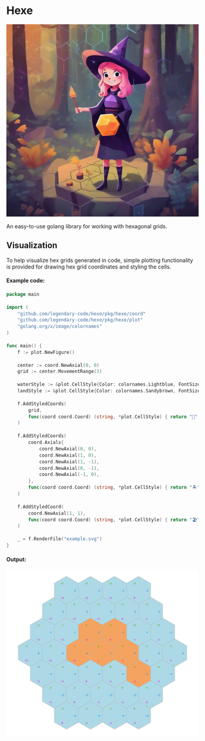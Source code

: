 # Hexe

![](images/hexe.png)

An easy-to-use golang library for working with hexagonal grids.

## Visualization
To help visualize hex grids generated in code, simple plotting functionality
is provided for drawing hex grid coordinates and styling the cells.

#### Example code:
```go
package main

import (
	"github.com/legendary-code/hexe/pkg/hexe/coord"
	"github.com/legendary-code/hexe/pkg/hexe/plot"
	"golang.org/x/image/colornames"
)

func main() {
	f := plot.NewFigure()

	center := coord.NewAxial(0, 0)
	grid := center.MovementRange(3)

	waterStyle := &plot.CellStyle{Color: colornames.Lightblue, FontSize: 40}
	landStyle := &plot.CellStyle{Color: colornames.Sandybrown, FontSize: 40}

	f.AddStyledCoords(
		grid,
		func(coord coord.Coord) (string, *plot.CellStyle) { return "🌊", waterStyle },
	)

	f.AddStyledCoords(
		coord.Axials{
			coord.NewAxial(0, 0),
			coord.NewAxial(1, 0),
			coord.NewAxial(1, -1),
			coord.NewAxial(0, -1),
			coord.NewAxial(-1, 0),
		},
		func(coord coord.Coord) (string, *plot.CellStyle) { return "🏝️", landStyle },
	)

	f.AddStyledCoord(
		coord.NewAxial(1, 1),
		func(coord coord.Coord) (string, *plot.CellStyle) { return "🏖️", landStyle },
	)

	_ = f.RenderFile("example.svg")
}
```

#### Output:
![Example](images/example.svg)
